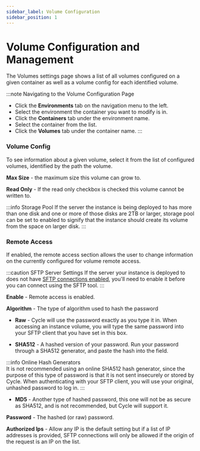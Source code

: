 ```yaml
---
sidebar_label: Volume Configuration
sidebar_position: 1
---
```


# Volume Configuration and Management
The Volumes settings page shows a list of all volumes configured on a given container as well as a volume config for each identified volume.

:::note Navigating to the Volume Configuration Page
* Click the **Environments** tab on the navigation menu to the left.
* Select the environment the container you want to modify is in.
* Click the **Containers** tab under the environment name.
* Select the container from the list.
* Click the **Volumes** tab under the container name.
:::
  
### Volume Config
To see information about a given volume, select it from the list of configured volumes, identified by the path the volume.

**Max Size** - the maximum size this volume can grow to.

**Read Only** - If the read only checkbox is checked this volume cannot be written to.

:::info Storage Pool
If the server the instance is being deployed to has more than one disk and one or more of those disks are 2TB or larger, storage pool can be set to enabled to signify that the instance should create its volume from the space on larger disk.
:::

### Remote Access
If enabled, the remote access section allows the user to change information on the currently configured for volume remote access.

:::caution SFTP Server Settings
If the server your instance is deployed to does not have [SFTP connections enabled](https://docs.cycle.io/docs/infrastructure/settings), you'll need to enable it before you can connect using the SFTP tool.
:::

**Enable** - Remote access is enabled.

**Algorithm** - The type of algorithm used to hash the password
* **Raw** - Cycle will use the password exactly as you type it in. When accessing an instance volume, you will type the same password into your SFTP client that you have set in this box.

* **SHA512** - A hashed version of your password. Run your password through a SHA512 generator, and paste the hash into the field. 


:::info Online Hash Generators  
It is not recommended using an online SHA512 hash generator, since the purpose of this type of password is that it is not sent insecurely or stored by Cycle. When authenticating with your SFTP client, you will use your original, unhashed password to log in.
:::
  

* **MD5** - Another type of hashed password, this one will not be as secure as SHA512, and is not recommended, but Cycle will support it.

**Password** - The hashed (or raw) password.

**Authorized Ips** - Allow any IP is the default setting but if a list of IP addresses is provided, SFTP connections will only be allowed if the origin of the request is an IP on the list.


